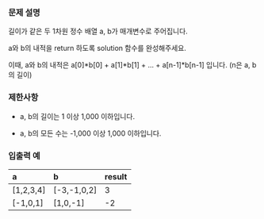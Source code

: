 ### 문제 설명
길이가 같은 두 1차원 정수 배열 a, b가 매개변수로 주어집니다.

a와 b의 내적을 return 하도록 solution 함수를 완성해주세요.

이때, a와 b의 내적은 a[0]*b[0] + a[1]*b[1] + ... + a[n-1]*b[n-1] 입니다. (n은 a, b의 길이)

### 제한사항
- a, b의 길이는 1 이상 1,000 이하입니다.

- a, b의 모든 수는 -1,000 이상 1,000 이하입니다.

### 입출력 예
|a|	b|	result|
|:-|:-|:-|
|[1,2,3,4]|	[-3,-1,0,2]|	3|
|[-1,0,1]|	[1,0,-1]|	-2|
